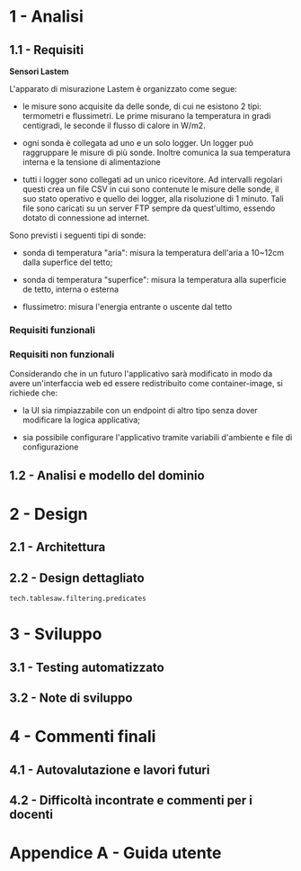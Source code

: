 # 1 - Analisi

## 1.1 - Requisiti

**Sensori Lastem**

L'apparato di misurazione Lastem è organizzato come segue:

- le misure sono acquisite da delle sonde, di cui ne esistono 2 tipi: termometri e flussimetri. Le prime misurano la temperatura in gradi centigradi, le seconde il flusso di calore in W/m2.

- ogni sonda è collegata ad uno e un solo logger. Un logger può raggruppare le misure di più sonde. Inoltre comunica la sua temperatura interna e la tensione di alimentazione

- tutti i logger sono collegati ad un unico ricevitore. Ad intervalli regolari questi crea un file CSV in cui sono contenute le misure delle sonde, il suo stato operativo e quello dei logger, alla risoluzione di 1 minuto. Tali file sono caricati su un server FTP  sempre da quest'ultimo, essendo dotato di connessione ad internet.

Sono previsti i seguenti tipi di sonde:

- sonda di temperatura "aria": misura la temperatura dell'aria a 10~12cm dalla superfice del tetto;

- sonda di temperatura "superfice": misura la temperatura alla superficie de tetto, interna o esterna

- flussimetro: misura l'energia entrante o uscente dal tetto

### Requisiti funzionali

### Requisiti non funzionali

Considerando che in un futuro l'applicativo sarà modificato in modo da avere un'interfaccia web ed essere redistribuito
come container-image, si richiede che:

- la UI sia rimpiazzabile con un endpoint di altro tipo senza dover modificare la logica applicativa;

- sia possibile configurare l'applicativo tramite variabili d'ambiente e file di configurazione

## 1.2 - Analisi e modello del dominio

# 2 - Design

## 2.1 - Architettura

## 2.2 - Design dettagliato

`tech.tablesaw.filtering.predicates`

# 3 - Sviluppo

## 3.1 - Testing automatizzato

## 3.2 - Note di sviluppo

# 4 - Commenti finali

## 4.1 - Autovalutazione e lavori futuri

## 4.2 - Difficoltà incontrate e commenti per i docenti

# Appendice A - Guida utente
